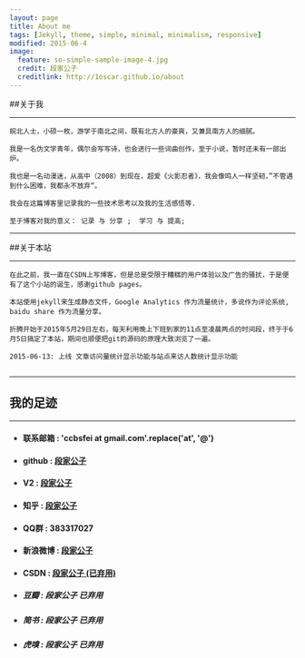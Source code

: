 ```yaml
---
layout: page
title: About me
tags: [Jekyll, theme, simple, minimal, minimalism, responsive]
modified: 2015-06-4
image:
  feature: so-simple-sample-image-4.jpg
  credit: 段家公子
  creditlink: http://1oscar.github.io/about
---
```


##关于我

------

```
皖北人士，小硕一枚，游学于南北之间，既有北方人的豪爽，又兼具南方人的细腻。

我是一名伪文学青年，偶尔会写写诗，也会进行一些词曲创作，至于小说，暂时还未有一部出炉。

我也是一名动漫迷，从高中（2008）到现在，超爱《火影忍者》，我会像鸣人一样坚韧，”不管遇到什么困难，我都永不放弃“。

我会在这篇博客里记录我的一些技术思考以及我的生活感悟等.

至于博客对我的意义： 记录 与 分享 ;  学习 与 提高;
```

----

##关于本站

---

```
在此之前，我一直在CSDN上写博客，但是总是受限于糟糕的用户体验以及广告的骚扰，于是便有了这个小站的诞生，感谢github pages。 

本站使用jekyll来生成静态文件，Google Analytics 作为流量统计，多说作为评论系统, baidu share 作为流量分享。

折腾开始于2015年5月29日左右，每天利用晚上下班到家的11点至凌晨两点的时间段，终于于6月5日搞定了本站，期间也顺便把git的源码的原理大致浏览了一遍。

2015-06-13: 上线 文章访问量统计显示功能与站点来访人数统计显示功能


```

-----

## 我的足迹 

----

- #### 联系邮箱 :  **'ccbsfei at gmail.com'.replace('at', '@')**

- #### github :  [**段家公子**](https://github.com/1oscar)

- #### V2 : [**段家公子**](http://www.v2ex.com/member/1oscar)

- #### 知乎 : [**段家公子**](http://www.zhihu.com/people/1oscar)

- #### QQ群 :   **383317027** 

- #### 新浪微博 : [**段家公子**](http://weibo.com/2232312841/profile?topnav=1&wvr=6)

- #### CSDN :  [**段家公子 (已弃用)**](http://blog.csdn.net/duankaifei) 

- ##### 豆瓣 :  **段家公子 已弃用**

- ##### 简书 :  **段家公子 已弃用**

- ##### 虎嗅 :  **段家公子 已弃用**




<script>
(function(i,s,o,g,r,a,m){i['GoogleAnalyticsObject']=r;i[r]=i[r]||function(){
 (i[r].q=i[r].q||[]).push(arguments)},i[r].l=1*new Date();a=s.createElement(o),
 m=s.getElementsByTagName(o)[0];a.async=1;a.src=g;m.parentNode.insertBefore(a,m)
 })(window,document,'script','//www.google-analytics.com/analytics.js','ga');

ga('create', 'UA-63681520-1', 'auto');
ga('send', 'pageview');

</script>

<script src="/js/tctip.min.js"></script>
